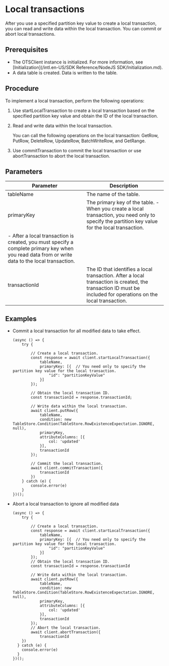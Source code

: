 # Local transactions

After you use a specified partition key value to create a local transaction, you can read and write data within the local transaction. You can commit or abort local transactions.

## Prerequisites

-   The OTSClient instance is initialized. For more information, see [Initialization](/intl.en-US/SDK Reference/NodeJS SDK/Initialization.md).
-   A data table is created. Data is written to the table.

## Procedure

To implement a local transaction, perform the following operations:

1.  Use startLocalTransaction to create a local transaction based on the specified partition key value and obtain the ID of the local transaction.
2.  Read and write data within the local transaction.

    You can call the following operations on the local transaction: GetRow, PutRow, DeleteRow, UpdateRow, BatchWriteRow, and GetRange.

3.  Use commitTransaction to commit the local transaction or use abortTransaction to abort the local transaction.

## Parameters

|Parameter|Description|
|---------|-----------|
|tableName|The name of the table.|
|primaryKey|The primary key of the table. -   When you create a local transaction, you need only to specify the partition key value for the local transaction.
-   After a local transaction is created, you must specify a complete primary key when you read data from or write data to the local transaction. |
|transactionId|The ID that identifies a local transaction. After a local transaction is created, the transaction ID must be included for operations on the local transaction. |

## Examples

-   Commit a local transaction for all modified data to take effect.

    ```
    (async () => {
        try {
    
            // Create a local transaction.
            const response = await client.startLocalTransaction({
                tableName,
                primaryKey: [{  // You need only to specify the partition key value for the local transaction.
                    "id": "partitionKeyValue"
                }]
            });
    
            // Obtain the local transaction ID.
            const transactionId = response.transactionId;
    
            // Write data within the local transaction.
            await client.putRow({
                tableName,
                condition: new TableStore.Condition(TableStore.RowExistenceExpectation.IGNORE, null),
                primaryKey,
                attributeColumns: [{
                    col: 'updated'
                }],
                transactionId
            });
    
            // Commit the local transaction.
            await client.commitTransaction({
                transactionId
            })
        } catch (e) {
            console.error(e)
        }
    })();
    ```

-   Abort a local transaction to ignore all modified data

    ```
    (async () => {
        try {
    
            // Create a local transaction.
            const response = await client.startLocalTransaction({
                tableName,
                primaryKey: [{  // You need only to specify the partition key value for the local transaction.
                    "id": "partitionKeyValue"
                }]
            });
            // Obtain the local transaction ID.
            const transactionId = response.transactionId
    
            // Write data within the local transaction.
            await client.putRow({
                tableName,
                condition: new TableStore.Condition(TableStore.RowExistenceExpectation.IGNORE, null),
                primaryKey,
                attributeColumns: [{
                    col: 'updated'
                }],
                transactionId
            });
            // Abort the local transaction.
            await client.abortTransaction({
                transactionId
        })
      } catch (e) {
        console.error(e)
      }
    })();
    ```


